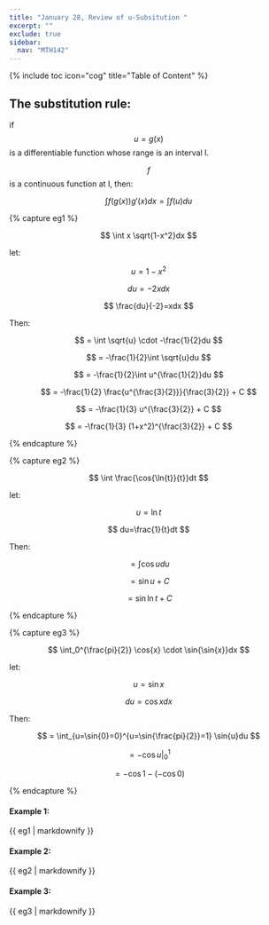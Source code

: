 ```yaml
---
title: "January 28, Review of u-Subsitution "
excerpt: ""
exclude: true
sidebar:
  nav: "MTH142"
---
```

{% include toc icon="cog" title="Table of Content" %}


## The substitution rule:

if $$ u = g(x) $$ is a differentiable function whose range is an interval I.

$$ f $$ is a continuous function at I, then:

$$ \int f(g(x))g'(x)dx = \int f(u)du $$



{% capture eg1 %}

$$ \int x \sqrt{1-x^2}dx $$

let:

$$ u=1-x^2 $$

$$ du=-2xdx $$

$$ \frac{du}{-2}=xdx $$

Then:

$$ = \int \sqrt{u} \cdot -\frac{1}{2}du $$

$$ = -\frac{1}{2}\int \sqrt{u}du $$

$$ = -\frac{1}{2}\int u^{\frac{1}{2}}du $$

$$ = -\frac{1}{2} \frac{u^{\frac{3}{2}}}{\frac{3}{2}} + C $$

$$ = -\frac{1}{3} u^{\frac{3}{2}} + C $$

$$ = -\frac{1}{3} (1+x^2)^{\frac{3}{2}} + C $$

{% endcapture %}


{% capture eg2 %}

$$ \int \frac{\cos{\ln{t}}{t}}dt $$

let:

$$ u=\ln{t} $$

$$ du=\frac{1}{t}dt $$

Then:

$$ = \int \cos{u} du $$

$$ = \sin{u} + C $$

$$ = \sin{\ln{t}} + C $$

{% endcapture %}

<!-- eg3 -->
{% capture eg3 %}

$$ \int_0^{\frac{pi}{2}} \cos{x} \cdot \sin{\sin{x}}dx $$

let:

$$ u=\sin{x} $$

$$ du=\cos{x}dx $$

Then:

$$ = \int_{u=\sin{0}=0}^{u=\sin{\frac{pi}{2}}=1} \sin{u}du $$

$$ = -\cos{u}|_0^1 $$

$$ = -\cos{1}-(-\cos{0}) $$

{% endcapture %}

<div class="notice--success">
  <h4>Example 1:</h4>
  {{ eg1 | markdownify }}
</div>

<div class="notice--success">
  <h4>Example 2:</h4>
  {{ eg2 | markdownify }}
</div>

<div class="notice--success">
  <h4>Example 3:</h4>
  {{ eg3 | markdownify }}
</div>

<!-- <div class="notice--success">
  <h4>Example 4:</h4>
  {{ eg2 | markdownify }}
</div>

<div class="notice--success">
  <h4>Example 5:</h4>
  {{ eg2 | markdownify }}
</div> -->